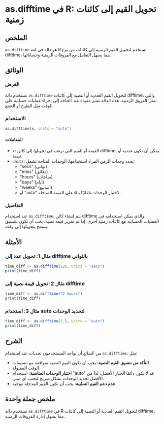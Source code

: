 <!--
Meta Description: # as.difftime في R: تحويل القيم إلى كائنات زمنية ## الملخص `as.difftime` هو دالة في لغة R تستخدم لتحويل القيم الزمنية إلى كائنات من نوع difftime، مما ...
Meta Keywords: difftime, القيم, إلى, time_diff, كائنات
-->

# as.difftime في R: تحويل القيم إلى كائنات زمنية

## الملخص
`as.difftime` هو دالة في لغة R تستخدم لتحويل القيم الزمنية إلى كائنات من نوع difftime، مما يسهل التعامل مع الفروقات الزمنية وحساباتها.

## الوثائق
### الغرض
تستخدم دالة `as.difftime` لتحويل القيم العددية أو النصية إلى كائنات difftime، والتي تمثل الفروق الزمنية. هذه الدالة تعتبر مفيدة عند الحاجة إلى إجراء عمليات حسابية على الوقت مثل الطرح أو الجمع.

### الاستخدام
```R
as.difftime(x, units = "auto")
```

#### المعاملات
- `x`: القيمة أو القيم التي ترغب في تحويلها إلى كائن difftime. يمكن أن تكون عددية أو نصية.
- `units`: يحدد وحدات الزمن المراد استخدامها. الوحدات المتاحة تشمل:
  - "secs" (ثواني)
  - "mins" (دقائق)
  - "hours" (ساعات)
  - "days" (أيام)
  - "weeks" (أسابيع)
  - أو "auto" لاختيار الوحدات تلقائيًا بناءً على القيمة المدخلة.

### التفاصيل
عند استخدام `as.difftime`، يتم إنشاء كائن difftime والذي يمكن استخدامه في العمليات الحسابية مع كائنات زمنية أخرى. إذا تم تمرير قيمة نصية، يجب أن تكون بتنسيق يسمح بتحويلها إلى وقت.

## الأمثلة
### مثال 1: تحويل عدد إلى difftime بالثواني
```R
time_diff <- as.difftime(120, units = "secs")
print(time_diff)
```

### مثال 2: تحويل قيمة نصية إلى difftime
```R
time_diff <- as.difftime("2 hours")
print(time_diff)
```

### مثال 3: استخدام auto لتحديد الوحدات
```R
time_diff <- as.difftime(3.5, units = "auto")
print(time_diff)
```

## الشرح
من الشائع أن يواجه المستخدمون تحديات عند استخدام `as.difftime`، مثل:
- **التأكد من تنسيق القيم النصية**: يجب أن تكون القيم النصية متوافقة مع تنسيقات الوقت المقبولة.
- **اختيار الوحدات المناسبة**: استخدام "auto" قد لا يكون دائمًا الخيار الأفضل، لذا من الأفضل تحديد الوحدات بشكل صريح لتجنب أي لبس.
- **عدم دعم القيم السلبية**: يجب أن تكون القيم المدخلة موجبة.

## ملخص جملة واحدة
تستخدم دالة `as.difftime` في R لتحويل القيم العددية أو النصية إلى كائنات difftime، مما يسهل إدارة الفروقات الزمنية.